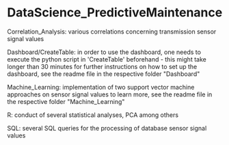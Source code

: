 # DataScience_PredictiveMaintenance


Correlation_Analysis:
various correlations concerning transmission sensor signal values

Dashboard/CreateTable:
in order to use the dashboard, one needs to execute the python script in 'CreateTable' beforehand - this might take longer than 30 minutes
for further instructions on how to set up the dashboard, see the readme file in the respective folder "Dashboard"

Machine_Learning:
implementation of two support vector machine approaches on sensor signal values
to learn more, see the readme file in the respective folder "Machine_Learning"

R:
conduct of several statistical analyses, PCA among others

SQL:
several SQL queries for the processing of database sensor signal values 
